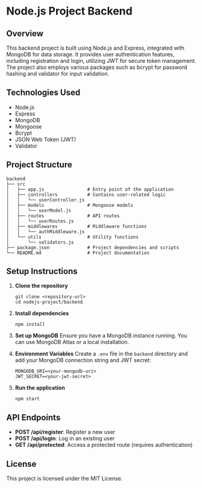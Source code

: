 # Node.js Project Backend

## Overview
This backend project is built using Node.js and Express, integrated with MongoDB for data storage. It provides user authentication features, including registration and login, utilizing JWT for secure token management. The project also employs various packages such as bcrypt for password hashing and validator for input validation.

## Technologies Used
- Node.js
- Express
- MongoDB
- Mongoose
- Bcrypt
- JSON Web Token (JWT)
- Validator

## Project Structure
```
backend
├── src
│   ├── app.js                # Entry point of the application
│   ├── controllers           # Contains user-related logic
│   │   └── userController.js
│   ├── models                # Mongoose models
│   │   └── userModel.js
│   ├── routes                # API routes
│   │   └── userRoutes.js
│   ├── middlewares           # Middleware functions
│   │   └── authMiddleware.js
│   └── utils                 # Utility functions
│       └── validators.js
├── package.json              # Project dependencies and scripts
└── README.md                 # Project documentation
```

## Setup Instructions
1. **Clone the repository**
   ```
   git clone <repository-url>
   cd nodejs-project/backend
   ```

2. **Install dependencies**
   ```
   npm install
   ```

3. **Set up MongoDB**
   Ensure you have a MongoDB instance running. You can use MongoDB Atlas or a local installation.

4. **Environment Variables**
   Create a `.env` file in the `backend` directory and add your MongoDB connection string and JWT secret:
   ```
   MONGODB_URI=<your-mongodb-uri>
   JWT_SECRET=<your-jwt-secret>
   ```

5. **Run the application**
   ```
   npm start
   ```

## API Endpoints
- **POST /api/register**: Register a new user
- **POST /api/login**: Log in an existing user
- **GET /api/protected**: Access a protected route (requires authentication)

## License
This project is licensed under the MIT License.